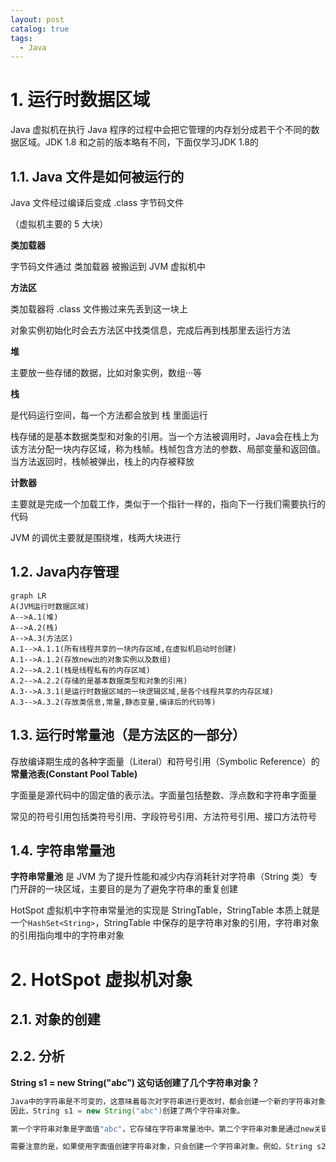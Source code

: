 ```yaml
---
layout: post
catalog: true
tags:
  - Java
---
```






# 1. 运行时数据区域

Java 虚拟机在执行 Java 程序的过程中会把它管理的内存划分成若干个不同的数据区域。JDK 1.8 和之前的版本略有不同，下面仅学习JDK 1.8的

## 1.1. Java 文件是如何被运行的

Java 文件经过编译后变成 .class 字节码文件

（虚拟机主要的 5 大块）

**类加载器**

字节码文件通过 类加载器 被搬运到 JVM 虚拟机中

**方法区**

类加载器将 .class 文件搬过来先丢到这一块上

对象实例初始化时会去方法区中找类信息，完成后再到栈那里去运行方法

**堆**

主要放一些存储的数据，比如对象实例，数组···等

**栈**

是代码运行空间，每一个方法都会放到 栈 里面运行

栈存储的是基本数据类型和对象的引用。当一个方法被调用时，Java会在栈上为该方法分配一块内存区域，称为栈帧。栈帧包含方法的参数、局部变量和返回值。当方法返回时，栈帧被弹出，栈上的内存被释放

**计数器**

主要就是完成一个加载工作，类似于一个指针一样的，指向下一行我们需要执行的代码

 JVM 的调优主要就是围绕堆，栈两大块进行

## 1.2. Java内存管理

```mermaid
graph LR
A(JVM运行时数据区域)
A-->A.1(堆)
A-->A.2(栈)
A-->A.3(方法区)
A.1-->A.1.1(所有线程共享的一块内存区域,在虚拟机启动时创建)
A.1-->A.1.2(存放new出的对象实例以及数组)
A.2-->A.2.1(栈是线程私有的内存区域)
A.2-->A.2.2(存储的是基本数据类型和对象的引用)
A.3-->A.3.1(是运行时数据区域的一块逻辑区域,是各个线程共享的内存区域)
A.3-->A.3.2(存放类信息,常量,静态变量,编译后的代码等)
```



## 1.3. 运行时常量池（是方法区的一部分）

存放编译期生成的各种字面量（Literal）和符号引用（Symbolic Reference）的 **常量池表(Constant Pool Table)** 

字面量是源代码中的固定值的表示法。字面量包括整数、浮点数和字符串字面量

常见的符号引用包括类符号引用、字段符号引用、方法符号引用、接口方法符号

## 1.4. 字符串常量池

**字符串常量池** 是 JVM 为了提升性能和减少内存消耗针对字符串（String 类）专门开辟的一块区域，主要目的是为了避免字符串的重复创建

HotSpot 虚拟机中字符串常量池的实现是 StringTable，StringTable 本质上就是一个`HashSet<String>`，StringTable 中保存的是字符串对象的引用，字符串对象的引用指向堆中的字符串对象



# 2. HotSpot 虚拟机对象

## 2.1. 对象的创建



## 2.2. 分析

 **String s1 = new String("abc") 这句话创建了几个字符串对象？**

```java
Java中的字符串是不可变的，这意味着每次对字符串进行更改时，都会创建一个新的字符串对象。
因此，String s1 = new String("abc")创建了两个字符串对象。

第一个字符串对象是字面值"abc"，它存储在字符串常量池中。第二个字符串对象是通过new关键字创建的，它存储在堆中。s1是对第二个字符串对象的引用。

需要注意的是，如果使用字面值创建字符串对象，只会创建一个字符串对象。例如，String s2 = "abc"只会创建一个字符串对象，因为"abc"已经存在于字符串常量池中。
```



